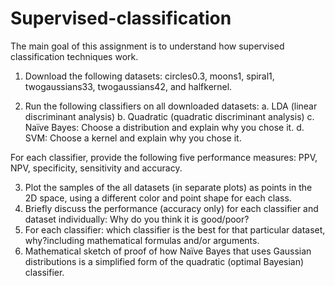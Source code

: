 # Supervised-classification
The main goal of this assignment is to understand how supervised classification techniques work.

1. Download the following datasets: circles0.3, moons1, spiral1, twogaussians33, twogaussians42, and halfkernel.

2. Run the following classifiers on all downloaded datasets:
a. LDA (linear discriminant analysis)
b. Quadratic (quadratic discriminant analysis)
c. Naïve Bayes: Choose a distribution and explain why you chose it.
d. SVM: Choose a kernel and explain why you chose it.

For each classifier, provide the following five performance measures: PPV, NPV, specificity, sensitivity and accuracy.

3. Plot the samples of the all datasets (in separate plots) as points in the 2D space, using a different color and point shape for each class.
4. Briefly discuss the performance (accuracy only) for each classifier and dataset individually: Why do you think it is good/poor?
5. For each classifier: which classifier is the best for that particular dataset, why?including mathematical formulas and/or arguments.
6. Mathematical sketch of proof of how Naïve Bayes that uses Gaussian distributions is a simplified form of the quadratic (optimal Bayesian) classifier.
